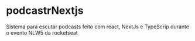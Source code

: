 # podcastrNextjs
Sistema para escutar podcasts feito com react, NextJs e TypeScrip durante o evento NLW5 da rocketseat
